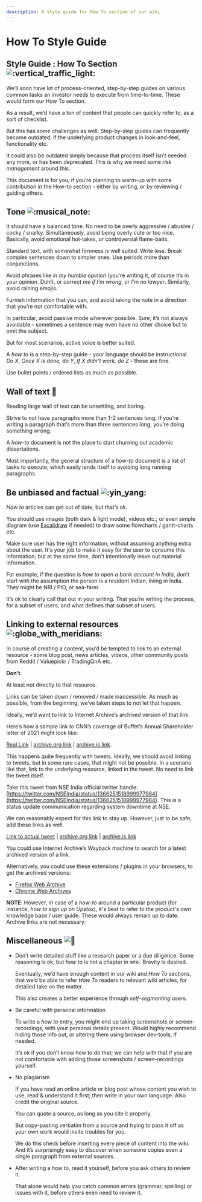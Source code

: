 ```yaml
---
description: A style guide for How To section of our wiki
---
```


# How To Style Guide

## Style Guide : How To Section ![:vertical\_traffic\_light:](https://assets.hackmd.io/build/emojify.js/dist/images/basic/vertical_traffic_light.png)

We’ll soon have lot of process-oriented, step-by-step guides on various common tasks an investor needs to execute from time-to-time. These would form our How To section.

As a result, we’d have a ton of content that people can quickly refer to, as a sort of checklist.

But this has some challenges as well. Step-by-step guides can frequently become outdated, if the underlying product changes in look-and-feel, functionality etc.

It could also be outdated simply because that process itself isn’t needed any more, or has been deprecated. This is why we need some _risk management_ around this.

This document is for you, if you’re planning to warm-up with some contribution in the How-to section - either by writing, or by reviewing / guiding others.

## Tone ![:musical\_note:](https://assets.hackmd.io/build/emojify.js/dist/images/basic/musical_note.png)

It should have a balanced tone. No need to be overly aggressive / abusive / cocky / snarky. Simultaneously, avoid being overly cute or too nice. Basically, avoid emotional hot-takes, or controversial flame-baits.

Standard text, with somewhat firmness is well suited. Write less. Break complex sentences down to simpler ones. Use periods more than conjunctions.

Avoid phrases like _in my humble opinion_ \(you’re writing it, of course it’s in your opinion. Duh!\), or _correct me if I’m wrong_, or _I’m no lawyer_. Similarly, avoid raining emojis.

Furnish information that you can, and avoid taking the note in a direction that you’re not comfortable with.

In particular, avoid passive mode wherever possible. Sure, it’s not always avoidable - sometimes a sentence may even have no other choice but to omit the subject.

But for most scenarios, active voice is better suited.

A _how to_ is a step-by-step guide - your language should be instructional. _Do X_, _Once X is done, do Y_, _If X didn’t work, do Z_ - these are fine.

Use bullet points / ordered lists as much as possible.

## Wall of text 🧱

Reading large wall of text can be unsettling, and boring.

Strive to not have paragraphs more than 1-2 sentences long. If you’re writing a paragraph that’s more than three sentences long, you’re doing something wrong.

A _how-to_ document is not the place to start churning out academic dissertations.

Most importantly, the general structure of a _how-to_ document is a list of tasks to execute; which easily lends itself to avoiding long running paragraphs.

## Be unbiased and factual ![:yin\_yang:](https://assets.hackmd.io/build/emojify.js/dist/images/basic/yin_yang.png)

_How to_ articles can get out of date, but that’s ok.

You should use images \(both dark & light mode\), videos etc.; or even simple diagram \(use [Excalidraw](https://excalidraw.com/) if needed\) to draw some flowcharts / gantt-charts etc.

Make sure user has the right information, without assuming anything extra about the user. It's your job to make it easy for the user to consume this information; but at the same time, don't intentionally leave out material information.

For example, if the question is _how to open a bank account in India_, don’t start with the assumption the person is a resident Indian, living in India. They might be NRI / PIO, or sea-farer.

It’s ok to clearly call that out in your writing. That you’re writing the process, for a subset of users, and what defines that subset of users.

## Linking to external resources ![:globe\_with\_meridians:](https://assets.hackmd.io/build/emojify.js/dist/images/basic/globe_with_meridians.png)

In course of creating a content, you’d be tempted to link to an external resource - some blog post, news articles, videos, other community posts from Reddit / Valuepickr / TradingQnA etc.

**Don’t**.

At least not directly to that resource.

Links can be taken down / removed / made inaccessible. As much as possible, from the beginning, we’ve taken steps to not let that happen.

Ideally, we’d want to link to Internet Archive’s archived version of that link.

Here’s how a sample link to CNN’s coverage of Buffet’s Annual Shareholder letter of 2021 might look like:

[Real Link](https://edition.cnn.com/2021/02/27/investing/warren-buffett-annual-letter/index.html) \| [archive.org link](https://web.archive.org/web/20210301184753/https://edition.cnn.com/2021/02/27/investing/warren-buffett-annual-letter/index.html) \| [archive.is link](https://archive.is/nnPAV).

This happens quite frequently with tweets. Ideally, we should avoid linking to tweets. but in some rare cases, that might not be possible. In a scenario like that, link to the underlying resource, linked in the tweet. No need to link the tweet itself.  
  
Take this tweet from NSE India official twitter handle: [https://twitter.com/NSEIndia/status/1366251518999977984](https://twitter.com/NSEIndia/status/1366251518999977984). This is a status update communication regarding system downtime at NSE.  
  
We can reasonably expect for this link to stay up. However, just to be safe, add these links as well.  
  
[Link to actual tweet](https://twitter.com/NSEIndia/status/1366251518999977984) \| [archive.org link](https://web.archive.org/web/20210301045907/https://twitter.com/NSEIndia/status/1366251518999977984) \| [archive.is link](https://archive.is/9ceKG)  
  
You could use Internet Archive’s Wayback machine to search for a latest archived version of a link.

Alternatively, you could use these extensions / plugins in your browsers, to get the archived versions:

* [Firefox Web Archive](https://addons.mozilla.org/en-US/firefox/addon/view-page-archive/)
* [Chrome Web Archives](https://chrome.google.com/webstore/detail/web-archives/hkligngkgcpcolhcnkgccglchdafcnao)

**NOTE**: However, in case of a _how-to_ around a particular product \(for instance, _how to sign up on Upstox_\), it's best to refer to the product's own knowledge base / user guide. These would always remain up to date. Archive links are not necessary.

## Miscellaneous ![:butterfly:](https://assets.hackmd.io/build/emojify.js/dist/images/basic/butterfly.png)

* Don’t write detailed stuff like a research paper or a due diligence. Some reasoning is ok, but _how to_ is not a chapter in wiki. Brevity is desired.  


  Eventually, we’d have enough content in our wiki and _How To_ sections, that we’d be able to refer _How To_ readers to relevant wiki articles, for detailed take on the matter.  


  This also creates a better experience through _self-segmenting_ users.  

* Be careful with personal information  


  To write a _how to_ entry, you might end up taking screenshots or screen-recordings, with your personal details present. Would highly recommend hiding those info out, or altering them using browser dev-tools, if needed.  


  It’s ok if you don’t know how to do that; we can help with that if you are not comfortable with adding those screenshots / screen-recordings yourself.  

* No plagiarism  


  If you have read an online article or blog post whose content you wish to use, read & understand it first; then write in your own language. Also credit the original source.

  You can quote a source, as long as you cite it properly.  


  But copy-pasting verbatim from a source and trying to pass it off as your own work would invite troubles for you.  


  We do this check before inserting every piece of content into the wiki. And it’s surprisingly easy to discover when someone copies even a single paragraph from external sources.  

* After writing a _how to_, read it yourself, before you ask others to review it.  


  That alone would help you catch common errors \(grammar, spelling\) or issues with it, before others even need to review it.

